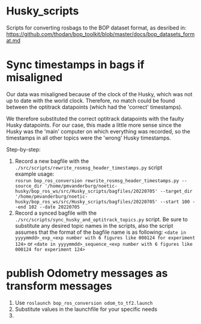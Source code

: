 # Husky_scripts
Scripts for converting rosbags to the BOP dataset format, as desribed in:
https://github.com/thodan/bop_toolkit/blob/master/docs/bop_datasets_format.md


# Sync timestamps in bags if misaligned
Our data was misaligned because of the clock of the Husky, which was not up to date with the world clock. Therefore, no match could be found between the optitrack datapoints (which had the 'correct' timestamps).

We therefore substituted the correct optitrack datapoints with the faulty Husky datapoints. For our case, this made a little more sense since the Husky was the 'main' computer on which everything was recorded, so the timestamps in all other topics were the 'wrong' Husky timestamps.

Step-by-step:
1. Record a new bagfile with the ```./src/scripts/rewrite_rosmsg_header_timestamps.py``` script <br />
example usage: <br />
```rosrun bop_ros_conversion rewrite_rosmsg_header_timestamps.py --source_dir '/home/pmvanderburg/noetic-husky/bop_ros_ws/src/Husky_scripts/bagfiles/20220705' --target_dir '/home/pmvanderburg/noetic-husky/bop_ros_ws/src/Husky_scripts/bagfiles/20220705' --start 100 --end 102 --date 20220705```
2. Record a synced bagfile with the ```./src/scripts/sync_husky_and_optitrack_topics.py``` script. 
Be sure to substitute any desired topic names in the scripts, also the script assumes that the format of the bagfile name is as following:
```<date in yyyymmdd>_exp_<exp number with 6 figures like 000124 for experiment 124>``` 
or
```<date in yyyymmdd>_sequence_<exp number with 6 figures like 000124 for experiment 124>```


# publish Odometry messages as transform messages

1. Use ```roslaunch bop_ros_conversion odom_to_tf2.launch```
2. Substitute values in the launchfile for your specific needs
3. 
